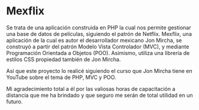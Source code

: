 # Mexflix

Se trata de una aplicación construida en PHP la cual nos permite gestionar una base de datos
de películas, siguiendo el patrón de Netflix.
Mexflix, una aplicación de la cual es autor el desarrollador mexicano Jon Mircha, se construyó
a partir del patrón Modelo Vista Controlador (MVC), y mediante Programación Orientada a Objetos (POO).
Asimismo, utiliza una librería de estilos CSS propiedad también de Jon Mircha.

Así que este proyecto lo realicé siguiendo el curso que Jon Mircha tiene en YouTube sobre el tema de PHP, MVC y POO.

Mi agradecimiento total a él por las valiosas horas de capacitación a distancia que me ha brindado y que seguro me serán de total utilidad en un futuro.
